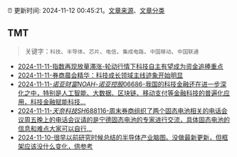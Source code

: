 :alarm_clock: 更新时间: 2024-11-12 00:45:21。[文章来源](/README.md)、[文章分类](/TAGS.md)

## TMT


> 关键字：`科技`、`半导体`、`芯片`、`电信`、`集成电路`、`中国移动`、`中国联通`



- [2024-11-11-指数再现放量滞涨-轮动行情下科技自主有望成为资金追捧重点](https://www.cls.cn/detail/1854324) 
- [2024-11-11-券商晨会精华：科技成长领域主线迹象开始明显](https://www.cls.cn/detail/1854264) 
- [2024-11-11-$诺亚财富NOAH$-$诺亚控股06686$-我国的科技金融还在进一步深化之中，特别是人工智能、大数据、区块链、移动支付等金融科技的普遍化应用，科技金融赋能科技...](https://xueqiu.com/9236254051/312147212) 
- [2024-11-11-$天奈科技SH688116$-周末券商组织了两个固态电池相关的电话会议周五晚上的电话会议请的是宁德固态电池的专家进行交流，具体固态电池的信息和难点大家可以自行...](https://xueqiu.com/9273377073/312071259) 
- [2024-11-10-很早以前研究时候总结的半导体产业脑图。没做最新更新，但框架应该没什么变化，供参考](https://xueqiu.com/5235921801/312010293) 
